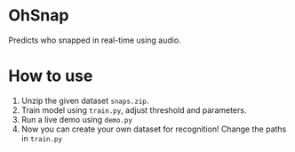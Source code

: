 # OhSnap
Predicts who snapped in real-time using audio.

# How to use
1. Unzip the given dataset <code>snaps.zip</code>.
2. Train model using <code>train.py</code>, adjust threshold and parameters.
3. Run a live demo using <code>demo.py</code>
4. Now you can create your own dataset for recognition! Change the paths in <code>train.py</code>
